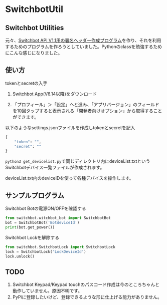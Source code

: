 # SwitchbotUtil

## Switchbot Utilities

元々、[Switchbot API V1.1用の署名ヘッダー作成プログラム](https://qiita.com/hide19710605/items/25316411cc277df2835b)を作り、それを利用するためのプログラムを作ろうとしていました。Pythonのclassを勉強するためにこんな感じになりました。

## 使い方

tokenとsecretの入手

1. Switchbot App(V6.14以降)をダウンロード

1. 「プロフィール」＞「設定」へと進み、「アプリバージョン」のフィールドを10回タップすると表示される「開発者向けオプション」から取得することができます。

以下のようなsettings.jsonファイルを作成しtokenとsecretを記入

```python
{
    "token": "",
    "secret": ""
}
```

`python3 get_devicelist.py`で同じディレクトリ内にdeviceList.txtというSwitchbotデバイス一覧ファイルが作成されます。

deviceList.txt内のdeviceIDを使って各種デバイスを操作します。

## サンプルプログラム

Switchbot Botの電源ON/OFFを確認する

```python
from switchbot.witchbot_bot import SwitchbotBot
bot = SwitchbotBot('BotdeviceId')
print(bot.get_power())
```

Switchbot Lockを解除する

```python
from switchbot.SwitchbotLock import SwitchbotLock
lock = SwitchbotLock('LockDeviceId')
lock.unlock()
```

## TODO

1. Switchbot Keypad/Keypad touchのパスコード作成は今のところちゃんと動作していません。原因不明です。
1. PyPiに登録したいけど、登録できるような形に仕上げる能力がありません。
